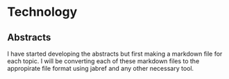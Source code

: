 # Technology  

## Abstracts  
I have started developing the abstracts but first making a markdown file for each topic.  I will be converting each of these markdown files to the appropirate file format using jabref and any other necessary tool.
